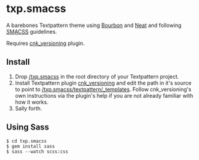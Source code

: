 txp.smacss
==============

A barebones Textpattern theme using [Bourbon](http://bourbon.io/) and [Neat](http://neat.bourbon.io/) and following [SMACSS](http://smacss.com/) guidelines.

Requires [cnk_versioning](https://github.com/cuellarllar/txp.smacss/blob/master/textpattern/plugins/cnk_versioning.txt) plugin.


## Install

1. Drop [/txp.smacss](https://github.com/cuellarllar/txp.smacss) in the root directory of your Textpattern project.
2. Install Textpattern plugin [cnk_versioning](https://github.com/cuellarllar/txp.smacss/blob/master/textpattern/plugins/cnk_versioning.txt) and edit the path in it's source to point to [/txp.smacss/textpattern/_templates](https://github.com/cuellarllar/txp.smacss/tree/master/textpattern/_templates). Follow cnk_versioning's own instructions via the plugin's help if you are not already familiar with how it works.
3. Sally forth.

## Using Sass

    $ cd txp.smacss 
    $ gem install sass
    $ sass --watch scss:css
